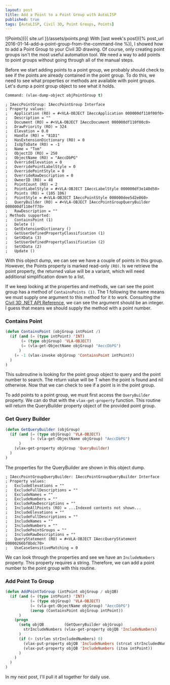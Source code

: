 ```yaml
---
layout: post
title: Add a Point to a Point Group with AutoLISP
published: true
tags: [AutoLISP, Civil 3D, Point Groups, Points]
---
```

![Points]({{ site.url }}/assets/points.png) With [last week's post]({% post_url 2016-01-14-add-a-point-group-from-the-command-line %}), I showed how to add a Point Group to your Civil 3D drawing.  Of course, only creating point groups isn't the most useful automation tool.  We need a way to add points to point groups without going through all of the manual steps.

Before we start adding points to a point group, we probably should check to see if the points are already contained in the point group.  To do this, we need to see what properties or methods are available with point groups.  Let's dump a point group object to see what it holds.

```lisp
Command: (vlax-dump-object objPointGroup t)
```

```text
; IAeccPointGroup: IAeccPointGroup Interface
; Property values:
;   Application (RO) = #<VLA-OBJECT IAeccApplication 000000df110f00f0>
;   Description = ""
;   Document (RO) = #<VLA-OBJECT IAeccDocument 000000df110f00c0>
;   DrawPriority (RO) = 324
;   Elevation = 0.0
;   Handle (RO) = "81D1"
;   HasExtensionDictionary (RO) = 0
;   IsUpToDate (RO) = -1
;   Name = "Tom"
;   ObjectID (RO) = 250
;   ObjectName (RO) = "AeccDbPG"
;   OverrideElevation = 0
;   OverridePointLabelStyle = 0
;   OverridePointStyle = 0
;   OverrideRawDescription = 0
;   OwnerID (RO) = 48
;   PointCount (RO) = 2
;   PointLabelStyle = #<VLA-OBJECT IAeccLabelStyle 000000df3e140d50>
;   Points (RO) = (105 106)
;   PointStyle = #<VLA-OBJECT IAeccPointStyle 000000dee5d2e060>
;   QueryBuilder (RO) = #<VLA-OBJECT IAeccPointGroupQueryBuilder 000000df110eff70>
;   RawDescription = ""
; Methods supported:
;   ContainsPoint (1)
;   Delete ()
;   GetExtensionDictionary ()
;   GetUserDefinedPropertyClassification (1)
;   GetXData (3)
;   SetUserDefinedPropertyClassification (2)
;   SetXData (2)
;   Update ()
```

With this object dump, we can see we have a couple of points in this group.  However, the Points property is marked read-only `(RO)`.  Is we retrieve the point property, the returned value will be a variant, which will need additional simplification down to a list.

If we keep looking at the properties and methods, we can see the point group has a method of `ContainsPoints (1)`.  The 1 following the name means we must supply one argument to this method for it to work.  Consulting the [Civil 3D .NET API Reference](http://docs.autodesk.com/CIV3D/2015/ENU/API_Reference_Guide/html/57e2c379-a23b-fa8d-943d-c34b6b9d7142.htm), we can see the argument should be an integer.  I guess that means we should supply the method with a point number.

### <a name="containspoint">Contains Point</a>

```lisp
(defun ContainsPoint (objGroup intPoint /)
  (if (and (= (type intPoint) 'INT)
       (= (type objGroup) 'VLA-OBJECT)
       (= (vla-get-ObjectName objGroup) "AeccDbPG")
      )
    (= -1 (vlax-invoke objGroup 'ContainsPoint intPoint))
  )
)
```

This subroutine is looking for the point group object to query and the point number to search.  The return value will be T when the point is found and nil otherwise.  Now that we can check to see if a point is in the point group.

To add points to a point group, we must first access the `QueryBuilder` property.  We can do that with the `vlax-get-property` function.  This routine will return the QueryBuilder property object of the provided point group.

### <a name="getquerybuilder">Get Query Builder</a>

```lisp
(defun GetQueryBuilder (objGroup)
  (if (and (= (type objGroup) 'VLA-OBJECT)
           (= (vla-get-ObjectName objGroup) "AeccDbPG")
      )
    (vlax-get-property objGroup 'QueryBuilder)
  )
)
```

The properties for the QueryBuilder are shown in this object dump.

```text
; IAeccPointGroupQueryBuilder: IAeccPointGroupQueryBuilder Interface
; Property values:
;   ExcludeElevations = ""
;   ExcludeFullDescriptions = ""
;   ExcludeNames = ""
;   ExcludeNumbers = ""
;   ExcludeRawDescriptions = ""
;   IncludeAllPoints (RO) = ...Indexed contents not shown...
;   IncludeElevations = ""
;   IncludeFullDescriptions = ""
;   IncludeNames = ""
;   IncludeNumbers = ""
;   IncludePointGroups = ""
;   IncludeRawDescriptions = ""
;   QueryStatement (RO) = #<VLA-OBJECT IAeccQueryStatement 00000266bf8bdc70>
;   UseCaseSensitiveMatching = 0
```

We can look through the properties and see we have an `IncludeNumbers` property.  This property requires a string.  Therefore, we can add a point number to the point group with this routine.

### <a name="addpointtogroup">Add Point To Group</a>

```lisp
(defun AddPointToGroup (intPoint objGroup / objQB)
  (if (and (= (type intPoint) 'INT)
           (= (type objGroup) 'VLA-OBJECT)
           (= (vla-get-ObjectName objGroup) "AeccDbPG")
           (zerop (ContainsPoint objGroup intPoint))
      )
    (progn
      (setq objQB         (GetQueryBuilder objGroup)
        strIncludeNumbers (vlax-get-property objQB 'IncludeNumbers)
      )
      (if (> (strlen strIncludedNumbers) 0)
        (vlax-put-property objQB 'IncludeNumbers (strcat strIncludedNumbers "," (itoa intPoint)))
        (vlax-put-property objQB 'IncludeNumbers (itoa intPoint))
      )
    )
  )
)
```

In my next post, I'll pull it all together for daily use.